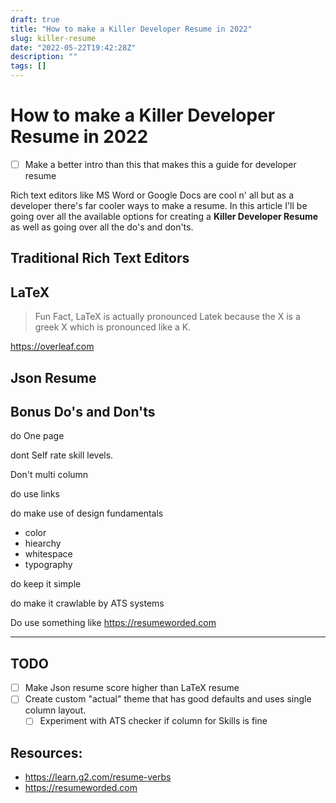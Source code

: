 ```yaml
---
draft: true
title: "How to make a Killer Developer Resume in 2022"
slug: killer-resume
date: "2022-05-22T19:42:28Z"
description: ""
tags: []
---
```


# How to make a Killer Developer Resume in 2022

- [ ] Make a better intro than this that makes this a guide for developer resume

Rich text editors like MS Word or Google Docs are cool n' all but as a developer there's far cooler ways to make a resume. In this article I'll be going over all the available options for creating a **Killer Developer Resume** as well as going over all the do's and don'ts.

## Traditional Rich Text Editors

## LaTeX
> Fun Fact, LaTeX is actually pronounced Latek because the X is a greek X which is pronounced like a K.

https://overleaf.com

## Json Resume

## Bonus Do's and Don'ts

do One page

dont Self rate skill levels.

Don't multi column

do use links

do make use of design fundamentals
 - color
 - hiearchy
 - whitespace
 - typography

do keep it simple

do make it crawlable by ATS systems

Do use something like https://resumeworded.com

---
## TODO
- [ ] Make Json resume score higher than LaTeX resume
- [ ] Create custom "actual" theme that has good defaults and uses single column layout.
	- [ ] Experiment with ATS checker if column for Skills is fine

## Resources:
- https://learn.g2.com/resume-verbs
- https://resumeworded.com